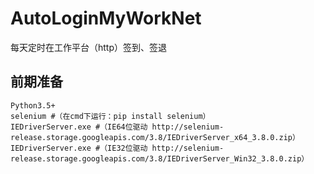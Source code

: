 # AutoLoginMyWorkNet
每天定时在工作平台（http）签到、签退
## 前期准备
    Python3.5+
    selenium #（在cmd下运行：pip install selenium）
    IEDriverServer.exe #（IE64位驱动 http://selenium-release.storage.googleapis.com/3.8/IEDriverServer_x64_3.8.0.zip）
    IEDriverServer.exe #（IE32位驱动 http://selenium-release.storage.googleapis.com/3.8/IEDriverServer_Win32_3.8.0.zip）
